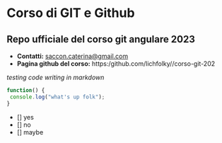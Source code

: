 # Corso di GIT e Github

## Repo ufficiale del corso git angulare 2023

* **Contatti:** saccon.caterina@gmail.com
* **Pagina github del corso:** https:/github.com/lichfolky//corso-git-202


*testing code writing in markdown*


```js
function() {
 console.log("what's up folk");
}
```

- [] yes
- [] no
- [] maybe